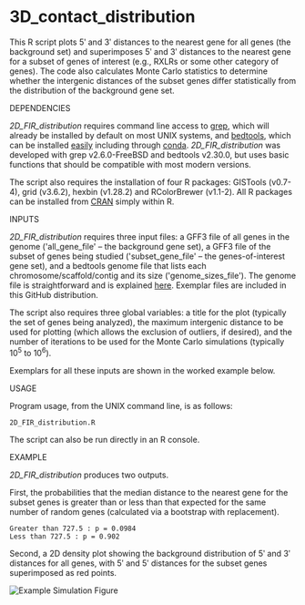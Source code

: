 # 3D_contact_distribution

This R script plots 5ʹ and 3ʹ distances to the nearest gene for all genes (the background set) and superimposes 5ʹ and 3ʹ distances to the nearest gene for a subset of genes of interest (e.g., RXLRs or some other category of genes).  The code also calculates Monte Carlo statistics to determine whether the intergenic distances of the subset genes differ statistically from the distribution of the background gene set.


DEPENDENCIES

*2D_FIR_distribution* requires command line access to [grep](https://www.gnu.org/software/grep/manual/grep.html), which will already be installed by default on most UNIX systems, and [bedtools](https://bedtools.readthedocs.io/en/latest/), which can be installed [easily](https://bedtools.readthedocs.io/en/latest/content/installation.html) including through [conda](https://anaconda.org/bioconda/bedtools).  *2D_FIR_distribution* was developed with grep v2.6.0-FreeBSD and bedtools v2.30.0, but uses basic functions that should be compatible with most modern versions.

The script also requires the installation of four R packages: GISTools (v0.7-4), grid (v3.6.2), hexbin (v1.28.2) and RColorBrewer (v1.1-2).  All R packages can be installed from [CRAN](https://cran.r-project.org) simply within R.


INPUTS

*2D_FIR_distribution* requires three input files: a GFF3 file of all genes in the genome ('all_gene_file' – the background gene set), a GFF3 file of the subset of genes being studied ('subset_gene_file' – the genes-of-interest gene set), and a bedtools genome file that lists each chromosome/scaffold/contig and its size ('genome_sizes_file').  The genome file is straightforward and is explained [here](https://bedtools.readthedocs.io/en/latest/content/overview.html#what-is-a-genome-file).  Exemplar files are included in this GitHub distribution.

The script also requires three global variables: a title for the plot (typically the set of genes being analyzed), the maximum intergenic distance to be used for plotting (which allows the exclusion of outliers, if desired), and the number of iterations to be used for the Monte Carlo simulations (typically 10<sup>5</sup> to 10<sup>6</sup>).

Exemplars for all these inputs are shown in the worked example below.


USAGE

Program usage, from the UNIX command line, is as follows:

```
2D_FIR_distribution.R
```

The script can also be run directly in an R console.


EXAMPLE

*2D_FIR_distribution* produces two outputs.

First, the probabilities that the median distance to the nearest gene for the subset genes is greater than or less than that expected for the same number of random genes (calculated via a bootstrap with replacement).

```
Greater than 727.5 : p = 0.0984
Less than 727.5 : p = 0.902
```

Second, a 2D density plot showing the background distribution of 5ʹ and 3ʹ distances for all genes, with 5ʹ and 5ʹ distances for the subset genes superimposed as red points.

![Example Simulation Figure](example_plot.jpg)

